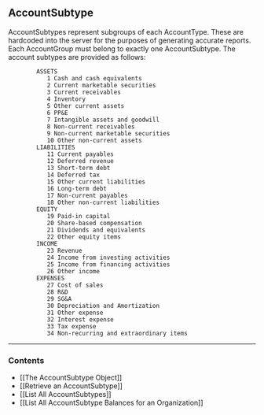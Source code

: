 ## AccountSubtype


AccountSubtypes represent subgroups of each AccountType. These are hardcoded into the server for the purposes of generating accurate reports. Each AccountGroup must belong to exactly one AccountSubtype. The account subtypes are provided as follows:

```
        ASSETS
           1 Cash and cash equivalents
           2 Current marketable securities 
           3 Current receivables 
           4 Inventory 
           5 Other current assets
           6 PP&E 
           7 Intangible assets and goodwill
           8 Non-current receivables 
           9 Non-current marketable securities
           10 Other non-current assets
        LIABILITIES
           11 Current payables 
           12 Deferred revenue 
           13 Short-term debt 
           14 Deferred tax 
           15 Other current liabilities
           16 Long-term debt 
           17 Non-current payables 
           18 Other non-current liabilities
        EQUITY
           19 Paid-in capital 
           20 Share-based compensation
           21 Dividends and equivalents 
           22 Other equity items
        INCOME
           23 Revenue
           24 Income from investing activities
           25 Income from financing activities
           26 Other income
        EXPENSES
           27 Cost of sales
           28 R&D
           29 SG&A
           30 Depreciation and Amortization 
           31 Other expense
           32 Interest expense 
           33 Tax expense 
           34 Non-recurring and extraordinary items
```
___
### Contents
- [[The AccountSubtype Object]]
- [[Retrieve an AccountSubtype]]
- [[List All AccountSubtypes]]
- [[List All AccountSubtype Balances for an Organization]]